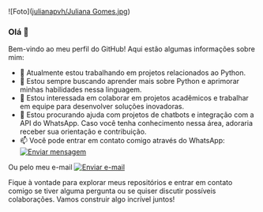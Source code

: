 ![Foto]([julianapvh/Juliana Gomes.jpg](https://github.com/julianapvh/julianapvh/blob/main/Juliana%20Gomes.jpg))
<link rel="stylesheet" type="text/css" href="style.css">

### Olá 👋

Bem-vindo ao meu perfil do GitHub! Aqui estão algumas informações sobre mim:

- 🔭 Atualmente estou trabalhando em projetos relacionados ao Python.
- 🌱 Estou sempre buscando aprender mais sobre Python e aprimorar minhas habilidades nessa linguagem.
- 👯 Estou interessada em colaborar em projetos acadêmicos e trabalhar em equipe para desenvolver soluções inovadoras.
- 🤔 Estou procurando ajuda com projetos de chatbots e integração com a API do WhatsApp. Caso você tenha conhecimento nessa área, adoraria receber sua orientação e contribuição.
- 📫 Você pode entrar em contato comigo através do WhatsApp: [![Enviar mensagem](https://img.shields.io/badge/Enviar%20mensagem-%20%F0%9F%92%AC-green?style=for-the-badge&logo=whatsapp)](https://api.whatsapp.com/send?phone=5569993434364)

Ou pelo meu e-mail [![Enviar e-mail](https://img.shields.io/badge/Enviar%20e-mail-%20✉-blue?style=for-the-badge)](mailto:julianacore2@gmail.com)

Fique à vontade para explorar meus repositórios e entrar em contato comigo se tiver alguma pergunta ou se quiser discutir possíveis colaborações. Vamos construir algo incrível juntos!
